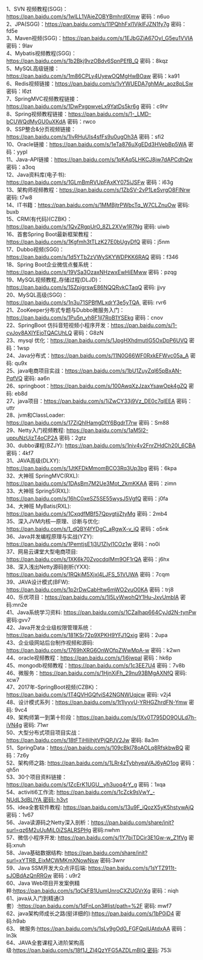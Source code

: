 1、SVN 视频教程(SGG)：https://pan.baidu.com/s/1wlLL1VAieZOBYBmhrdIXmw 密码：n6uo  
2、JPA(SGG)：https://pan.baidu.com/s/11PQhhFxl1VjklFJZN1fy7g 密码：fd5e  
3、Maven视频(SGG)：https://pan.baidu.com/s/1EJbGZjA67OyI_G5eu1VVIA 密码：9lav  
4、Mybatis视频教程(SGG)：https://pan.baidu.com/s/1b2Bkj9vzOBdv6SpnPEfB_Q 密码：8kqz  
5、MySQL高级链接：https://pan.baidu.com/s/1m86CPLy4UyewOQMgHwBOaw 密码：ka91  
6、Redis视频链接：https://pan.baidu.com/s/1vYWUEDA7ghMAr_aoz8pLSw 密码：l6zt  
7、SpringMVC视频教程链接：https://pan.baidu.com/s/1DwPxgpwveLx9YatDs5kr6g 密码：c9hr  
8、Spring视频教程链接：https://pan.baidu.com/s/1-_LMD-bCUWQdMyGU0uXKdA 密码：rwco  
9、SSP整合&分页视频链接：https://pan.baidu.com/s/1IvRHuUIs4sfFs9u0ugOh3A 密码：sfi2  
10、Oracle链接：https://pan.baidu.com/s/1eTa876uXgEDd3HVebBp5WA 密码：yypl  
11、Java-API链接：https://pan.baidu.com/s/1pKAq5LHKCJ8jw7dAPCdhQw 密码：a3oq  
12、Java资料库(电子书): https://pan.baidu.com/s/1GLmBmRVUpFAxKY075iJSFw 密码：i63g  
13、架构师视频教程：https://pan.baidu.com/s/1ZbSV-2vP1LeSvrgO8FlNrw 密码: t7w8  
14、IT书籍：https://pan.baidu.com/s/1MMBjtrPWbcTq_W7CLZnuOw 密码: buxb  
15、CRM(有代码)(CZBK)：https://pan.baidu.com/s/1QvZRgpUrO_8ZL2XVw1R7Ng 密码: uiwb  
16、首套Spring Boot最新框架教程：https://pan.baidu.com/s/1Kgfmh3tTLzK27E0bUgyDfQ 密码：j5nm  
17、Dubbo视频(SGG)：https://pan.baidu.com/s/1d5YTb2zVWySKYWDPKK6RAQ 密码：f346  
18、Spring Boot企业微信点餐系统：https://pan.baidu.com/s/19VSa3OzaxNHzwxEwHiEMww 密码：pzqg  
19、MySQL视频教程_存储过程(DLJD)：https://pan.baidu.com/s/1SZpigrswE86NQQRvkCTaqQ 密码: jjvy  
20、MySQL高级(SGG)：https://pan.baidu.com/s/1n3u71SPBfMLxdrY3e5yTQA  密码: rvr6  
21、ZooKeeper分布式专题与Dubbo微服务入门：https://pan.baidu.com/s/1Pu5n_vh8F1jl7RoB1YSEkg 密码：cnov  
22、SpringBoot 仿抖音短视频小程序开发：https://pan.baidu.com/s/1-cvJoy8AXlYEjoTQACUhLQ 密码：G8zN  
23、mysql 优化：https://pan.baidu.com/s/1JpgHXhdmutIG5OxDpP6UVQ 密码：1wsp  
24、Java分布式：https://pan.baidu.com/s/11N0G66WF0RxkEFWvc05a_A 密码: qu9x  
25、java电商项目实战：https://pan.baidu.com/s/1bU1ZuyZql65pBxAN-PqfVQ 密码: aa6n  
26、springboot：https://pan.baidu.com/s/100AwqXzJzaxYsawOpk4gZQ 密码: eb8d  
27、java项目：https://pan.baidu.com/s/1jZwCY33j9Vz_DE0c7qIEEA 密码：uttr  
28、jvm和ClassLoader: https://pan.baidu.com/s/17ZiQhIHamgDtY6BgdrT7rw 密码：Sm88  
29、Netty入门视频教程: https://pan.baidu.com/s/1aM5I2-uppuNzUizT4oCP2A 密码：2gtz  
30、dubbo课程(BZJY): https://pan.baidu.com/s/1niv4v2FnrZHdCh20l_6CBA 密码：4kf7  
31、JAVA高级(DLXY): https://pan.baidu.com/s/1JtKFDkMmomBCO3Rq3Up3bg 密码：6kpa  
32、大神班 SpringMVC(RXL): https://pan.baidu.com/s/1DAsBm7M2Ue3Mot_ZkmKKAA 密码：zimn  
33、大神班 Spring5(RXL): https://pan.baidu.com/s/16hC0xeSZ5SE55wysJ5VgfQ 密码：j0fa  
34、大神班 MyBatis(RXL): https://pan.baidu.com/s/1CxqdfMBf57QpvgtjjZtyMg 密码：2mb4  
35、深入JVM内核—原理、诊断与优化: https://pan.baidu.com/s/1_dQBY4fYDgC_aRgwX-v_iQ 密码：o5nk  
36、Java并发编程原理与实战(YZY): https://pan.baidu.com/s/1PemtjsE1j3U1ZIyl1COz1w 密码：no0i  
37、网易云课堂大型电商项目: https://pan.baidu.com/s/1XK6k70ZvocdqlMm9OF1rQA 密码：j6hx  
38、深入浅出Netty源码剖析(YXX): https://pan.baidu.com/s/1RQkjM5Xjxl4LJFS_51VUWA 密码：7cqm  
39、JAVA设计模式(BFW): https://pan.baidu.com/s/1p2rDwCabHtw6mWO2vuO0KA 密码：trj8  
40、乐优项目：https://pan.baidu.com/s/1I5LyWwohQY1Hu-JxvUmblA 密码:mn2e  
41、Java系统学习资料: https://pan.baidu.com/s/1CZalhap664CyJd2N-tynPw 密码:gvv7  
42、Java开发企业级权限管理系统：https://pan.baidu.com/s/181KSr72p9XPKH9YFJ1Qxig 密码：2upa  
43、企业级网站后台制作视频和源码: https://pan.baidu.com/s/1769hXRG6OnWOfpZWwMpA-w 密码：k2wn  
44、oracle视频教程：https://pan.baidu.com/s/1i6jwpal 密码：hk6p  
45、mongodb视频教程：https://pan.baidu.com/s/1c3EE7U4 密码：7v8b  
46、微服务：https://pan.baidu.com/s/1HjnXiFh_29nu93BMgAXNfQ 密码: xcw7  
47、2017年-SpringBoot视频(CZBK)：https://pan.baidu.com/s/1T4QVHGQfviS42NGNWUqjcw 密码: v2j4  
48、设计模式系列：https://pan.baidu.com/s/1t1IyyvU-YRHGZhrdFN-Ymw 密码: 9vc4  
49、架构师第一到第十阶段：https://pan.baidu.com/s/1Xv0T795DO9OULd7h-iVN4g 密码: 71wr  
50、大型分布式项目项目实战：https://pan.baidu.com/s/18tFTiHliIhjtVPjQPJV2Jw 密码: 8a3m  
51、SpringData：https://pan.baidu.com/s/109cBkl78oAOLq8RfskbwBQ 密码：7z6y  
52、架构师之路: https://pan.baidu.com/s/1LRr4zTybhyeaVAJ6yAO1og 密码：qh5n  
53、30个项目资料链接：https://pan.baidu.com/s/1ZcErK1UGU__yh3uoq4rY_g 密码：1xqa  
54、activiti6工作流: https://pan.baidu.com/s/1cZck9sVwY_-NUdL3dBLlYA 密码: h3vt  
55、idea全套软件教程: https://pan.baidu.com/s/13u9F_iQozX5yK5hstywAjQ 密码：1v67  
56、Java读源码之Netty深入剖析：https://pan.baidu.com/share/init?surl=qz6M2uUuMjL0iZSALRSPHg 密码:nwhm  
57、微信小程序开发: https://pan.baidu.com/s/1Y7biTDCir3E1Gw-w_Z1fVg 密码:xnuh  
58、Java基础数据结构: https://pan.baidu.com/share/init?surl=xYTRB_EixMCWMKmXNowNsw 密码:3wnr  
59、Java SSM开发大众点评后端: https://pan.baidu.com/s/1sYTZ911t-sJOBdAzQnRRGw 密码：u9r2  
60、Java Web项目开发案例精粹:https://pan.baidu.com/s/1qCkFB1UumUnroCXZUGVrXg 密码：niqh  
61、java从入门到精通(3套）:https://pan.baidu.com/s/1dFnLon3#list/path=%2F 密码: mwf7  
62、java架构师成长之路(挺详细的):https://pan.baidu.com/s/1bP0iD4 密码:h9ab  
63、 微服务:https://pan.baidu.com/s/1sLy9gOd0_FGFQplUAtdxAA 密码：ln3k  
64、JAVA全套课程入进阶架构高级:https://pan.baidu.com/s/18f1J_Zl4QzYFG5AZDLmBIQ 密码: 753i  
